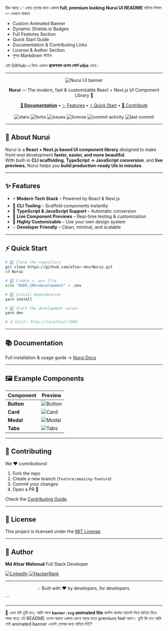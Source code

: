 ঠিক আছে ✅
এবার তোমার জন্য একদম **full, premium looking Nurui UI README** বানিয়ে দিলাম — যেখানে থাকবে

- Custom Animated Banner
- Dynamic Shields.io Badges
- Full Features Section
- Quick Start Guide
- Documentation & Contributing Links
- License & Author Section
- সুন্দর Markdown স্টাইল

এটা GitHub-এ দিলে একদম **প্রফেশনাল ওপেন সোর্স vibe** দেবে।

---

<!-- Banner -->
<p align="center">
  <img src="./banner.svg" alt="Nurui UI banner" />
</p>

<!-- Short Intro -->
<p align="center">
  <b>Nurui</b> — The modern, fast & customizable React + Next.js UI Component Library 🚀
</p>

<!-- Navigation Links -->
<p align="center">
  <a href="https://nurui.vercel.app/docs/installation"><b>📖 Documentation</b></a> •
  <a href="#-features">✨ Features</a> •
  <a href="#-quick-start">⚡ Quick Start</a> •
  <a href="#-contributing">🤝 Contribute</a>
</p>

<!-- Badges -->
<p align="center">
  <img alt="stars" src="https://img.shields.io/github/stars/afsar-dev/Nurui?style=for-the-badge&color=blueviolet">
  <img alt="forks" src="https://img.shields.io/github/forks/afsar-dev/Nurui?style=for-the-badge&color=brightgreen">
  <img alt="issues" src="https://img.shields.io/github/issues/afsar-dev/Nurui?style=for-the-badge&color=orange">
  <img alt="license" src="https://img.shields.io/github/license/afsar-dev/Nurui?style=for-the-badge&color=yellow">
  <img alt="commit activity" src="https://img.shields.io/github/commit-activity/m/afsar-dev/Nurui?style=for-the-badge&color=ff69b4">
  <img alt="last commit" src="https://img.shields.io/github/last-commit/afsar-dev/Nurui?style=for-the-badge&color=00ced1">
</p>

---

## 🎯 About Nurui

Nurui is a **React + Next.js based UI component library** designed to make front-end development **faster, easier, and more beautiful**.  
With built-in **CLI scaffolding**, **TypeScript → JavaScript conversion**, and **live previews**, Nurui helps you **build production-ready UIs in minutes**.

---

## ✨ Features

- ⚡ **Modern Tech Stack** – Powered by React & Next.js
- 🚀 **CLI Tooling** – Scaffold components instantly
- 🎯 **TypeScript & JavaScript Support** – Automatic conversion
- 🧪 **Live Component Previews** – Real-time testing & customization
- 🎨 **Highly Customizable** – Use your own design system
- 💡 **Developer Friendly** – Clean, minimal, and scalable

---

## ⚡ Quick Start

```bash
# 1️⃣ Clone the repository
git clone https://github.com/afsar-dev/Nurui.git
cd Nurui

# 2️⃣ Create a .env file
echo "NODE_ENV=development" > .env

# 3️⃣ Install dependencies
yarn install

# 4️⃣ Start the development server
yarn dev

# 🌐 Visit: http://localhost:3000
```

---

## 📚 Documentation

Full installation & usage guide → [Nurui Docs](https://nurui.vercel.app/docs/installation)

---

## 🖼 Example Components

| Component  | Preview                                                |
| ---------- | ------------------------------------------------------ |
| **Button** | ![Button](https://img.shields.io/badge/UI-Button-blue) |
| **Card**   | ![Card](https://img.shields.io/badge/UI-Card-purple)   |
| **Modal**  | ![Modal](https://img.shields.io/badge/UI-Modal-green)  |
| **Tabs**   | ![Tabs](https://img.shields.io/badge/UI-Tabs-pink)     |

---

## 🤝 Contributing

We ❤️ contributions!

1. Fork the repo
2. Create a new branch (`feature/amazing-feature`)
3. Commit your changes
4. Open a PR 🚀

Check the [Contributing Guide](https://github.com/afsar-dev/Nurui/blob/main/CONTRIBUTING.md).

---

## 📜 License

This project is licensed under the [MIT License](https://github.com/afsar-dev/Nurui/blob/main/LICENSE).

---

## 👤 Author

**Md Afsar Mahmud**
Full Stack Developer

[![LinkedIn](https://img.shields.io/badge/LinkedIn-md--afsar--mahmud-blue?style=flat-square&logo=linkedin)](https://www.linkedin.com/in/md-afsar-mahmud)
[![HackerRank](https://img.shields.io/badge/HackerRank-mdafsar-brightgreen?style=flat-square&logo=hackerrank)](https://www.hackerrank.com/profile/mdafsar)

---

<p align="center">💡 Built with ❤️ by developers, for developers.</p>
```

---

📌 এখন যদি তুমি চাও, আমি সাথে **`banner.svg` animated file** কাস্টম কালার প্যালেট দিয়ে বানিয়ে দিতে পারব যাতে এই README ওপেন করলে একদম চোখে পড়ার মতো premium feel আসে।
তুমি কি চাও আমি সেই animated banner এখনই তোমার জন্য বানিয়ে দিই?
